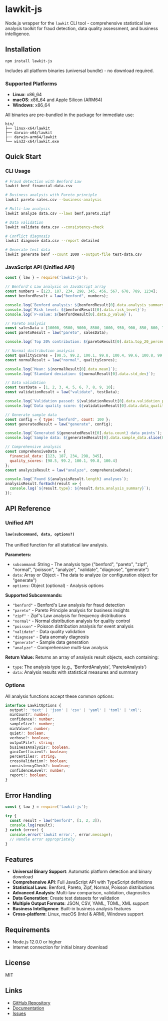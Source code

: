 # lawkit-js

Node.js wrapper for the `lawkit` CLI tool - comprehensive statistical law analysis toolkit for fraud detection, data quality assessment, and business intelligence.

## Installation

```bash
npm install lawkit-js
```

Includes all platform binaries (universal bundle) - no download required.

### Supported Platforms

- **Linux**: x86_64
- **macOS**: x86_64 and Apple Silicon (ARM64)  
- **Windows**: x86_64

All binaries are pre-bundled in the package for immediate use:
```
bin/
├── linux-x64/lawkit
├── darwin-x64/lawkit  
├── darwin-arm64/lawkit
└── win32-x64/lawkit.exe
```

## Quick Start

### CLI Usage
```bash
# Fraud detection with Benford Law
lawkit benf financial-data.csv

# Business analysis with Pareto principle
lawkit pareto sales.csv --business-analysis

# Multi-law analysis
lawkit analyze data.csv --laws benf,pareto,zipf

# Data validation
lawkit validate data.csv --consistency-check

# Conflict diagnosis
lawkit diagnose data.csv --report detailed

# Generate test data
lawkit generate benf --count 1000 --output-file test-data.csv
```

### JavaScript API (Unified API)

```javascript
const { law } = require('lawkit-js');

// Benford's Law analysis on JavaScript array
const numbers = [123, 187, 234, 298, 345, 456, 567, 678, 789, 1234];
const benfordResult = law("benford", numbers);

console.log(`Benford analysis: ${benfordResult[0].data.analysis_summary}`);
console.log(`Risk level: ${benfordResult[0].data.risk_level}`);
console.log(`P-value: ${benfordResult[0].data.p_value}`);

// Pareto analysis
const salesData = [10000, 9500, 9000, 8500, 1000, 950, 900, 850, 800, 750];
const paretoResult = law("pareto", salesData);

console.log(`Top 20% contribution: ${paretoResult[0].data.top_20_percent_contribution}%`);

// Normal distribution analysis
const qualityScores = [98.5, 99.2, 100.1, 99.8, 100.4, 99.6, 100.8, 99.9];
const normalResult = law("normal", qualityScores);

console.log(`Mean: ${normalResult[0].data.mean}`);
console.log(`Standard deviation: ${normalResult[0].data.std_dev}`);

// Data validation
const testData = [1, 2, 3, 4, 5, 6, 7, 8, 9, 10];
const validationResult = law("validate", testData);

console.log(`Validation passed: ${validationResult[0].data.validation_passed}`);
console.log(`Data quality score: ${validationResult[0].data.data_quality_score}`);

// Generate sample data
const config = { type: "benford", count: 100 };
const generatedResult = law("generate", config);

console.log(`Generated ${generatedResult[0].data.count} data points`);
console.log(`Sample data: ${generatedResult[0].data.sample_data.slice(0, 5)}...`);

// Comprehensive analysis
const comprehensiveData = {
  financial_data: [123, 187, 234, 298, 345],
  quality_scores: [98.5, 99.2, 100.1, 99.8, 100.4]
};
const analysisResult = law("analyze", comprehensiveData);

console.log(`Found ${analysisResult.length} analyses`);
analysisResult.forEach(result => {
  console.log(`${result.type}: ${result.data.analysis_summary}`);
});
```

## API Reference

### Unified API

#### `law(subcommand, data, options?)`
The unified function for all statistical law analysis.

**Parameters:**
- `subcommand`: String - The analysis type ("benford", "pareto", "zipf", "normal", "poisson", "analyze", "validate", "diagnose", "generate")
- `data`: Array or Object - The data to analyze (or configuration object for "generate")
- `options`: Object (optional) - Analysis options

**Supported Subcommands:**
- `"benford"` - Benford's Law analysis for fraud detection
- `"pareto"` - Pareto Principle analysis for business insights  
- `"zipf"` - Zipf's Law analysis for frequency distributions
- `"normal"` - Normal distribution analysis for quality control
- `"poisson"` - Poisson distribution analysis for event analysis
- `"validate"` - Data quality validation
- `"diagnose"` - Data anomaly diagnosis
- `"generate"` - Sample data generation
- `"analyze"` - Comprehensive multi-law analysis

**Return Value:**
Returns an array of analysis result objects, each containing:
- `type`: The analysis type (e.g., 'BenfordAnalysis', 'ParetoAnalysis')
- `data`: Analysis results with statistical measures and summary

### Options

All analysis functions accept these common options:

```typescript
interface LawkitOptions {
  output?: 'text' | 'json' | 'csv' | 'yaml' | 'toml' | 'xml';
  minCount?: number;
  confidence?: number;
  sampleSize?: number;
  minValue?: number;
  quiet?: boolean;
  verbose?: boolean;
  outputFile?: string;
  businessAnalysis?: boolean;
  giniCoefficient?: boolean;
  percentiles?: string;
  crossValidation?: boolean;
  consistencyCheck?: boolean;
  confidenceLevel?: number;
  report?: boolean;
}
```

## Error Handling

```javascript
const { law } = require('lawkit-js');

try {
  const result = law("benford", [1, 2, 3]);
  console.log(result);
} catch (error) {
  console.error('lawkit error:', error.message);
  // Handle error appropriately
}
```

## Features

- **Universal Binary Support**: Automatic platform detection and binary download
- **Comprehensive API**: Full JavaScript API with TypeScript definitions
- **Statistical Laws**: Benford, Pareto, Zipf, Normal, Poisson distributions
- **Advanced Analysis**: Multi-law comparison, validation, diagnostics
- **Data Generation**: Create test datasets for validation
- **Multiple Output Formats**: JSON, CSV, YAML, TOML, XML support
- **Business Intelligence**: Built-in business analysis features
- **Cross-platform**: Linux, macOS (Intel & ARM), Windows support

## Requirements

- Node.js 12.0.0 or higher
- Internet connection for initial binary download

## License

MIT

## Links

- [GitHub Repository](https://github.com/kako-jun/lawkit)
- [Documentation](https://github.com/kako-jun/lawkit/tree/main/docs)
- [Issues](https://github.com/kako-jun/lawkit/issues)